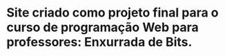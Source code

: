# Site criado como projeto final para o curso de programação Web para professores: Enxurrada de Bits.
